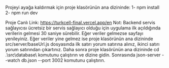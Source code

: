 Projeyi ayağa kaldırmak için proje klasörünün ana dizininde:
1- npm install
2- npm run dev

Proje Canlı Link: https://turkcell-final.vercel.app/en
Not: Backend servis sağlayıcısı ücretsiz bir servis sağlayıcı olduğu için uygulama ilk açıldığında verilerin gelmesi 30 saniye sürebilir.
Eğer veriler gelmezse sayfayı yenileyiniz.
Eğer veriler yine gelmez ise proje klasörünün ana dizininde src/server/baseUrl.js dosyasında ilk satırı yorum satırına alınız, ikinci satırı yorum satırından çıkartınız.
Daha sonra proje klasörünün ana dizininde cd .\src\database\ komutunu çalıştırın ve dizine gidin.
Sonrasında json-server --watch db.json --port 3002 komutunu çalıştırın.
